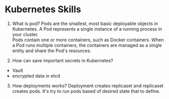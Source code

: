 # Kubernetes Skills
1. What is pod?
Pods are the smallest, most basic deployable objects in Kubernetes. A Pod represents a single instance of a running process in your cluster.  
Pods contain one or more containers, such as Docker containers. When a Pod runs multiple containers, the containers are managed as a single entity and share the Pod's resources.

2. How can save important secrets in Kubernetes?
* Vault 
* encrypted data in etcd

3. How deployments works?
Deployment creates replicaset and replicaset creates pods. It's try to run pods based of desired state that to define.


